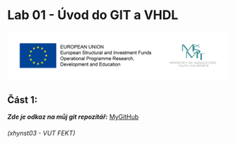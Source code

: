 # Lab 01 - Úvod do GIT a VHDL 



![Logo](logolink_eng.jpg)

## Část 1: 
**_Zde je odkaz na můj git repozítář:_** [MyGitHub](https://github.com/Heretic2k20/Digital-Electronics-1)


###### (xhynst03 - VUT FEKT)
